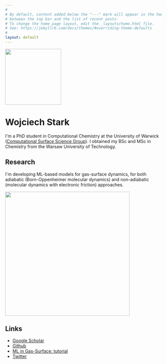 ```yaml
---
#
# By default, content added below the "---" mark will appear in the home page
# between the top bar and the list of recent posts.
# To change the home page layout, edit the _layouts/home.html file.
# See: https://jekyllrb.com/docs/themes/#overriding-theme-defaults
#
layout: default
---
```



<img src="https://wgst.github.io/assets/wgst-gc.png" width="180" class="image_cir"> 

# Wojciech Stark
I'm a PhD student in Computational Chemistry at the University of Warwick ([Computational Surface Science Group](https://warwick.ac.uk/fac/sci/chemistry/research/maurer/maurergroup/)). I obtained my BSc and MSc in Chemistry from the Warsaw University of Technology.


## Research
I'm developing ML-based models for gas-surface dynamics, for both adiabatic (Born-Oppenheimer molecular dynamics) and non-adiabatic (molecular dynamics with electronic friction) approaches.

<img src="https://wgst.github.io/assets/sticking_cu111.png" width="400" class="image_sq"> 

## Links
* [Google Scholar](https://scholar.google.com/citations?user=KiNdem8AAAAJ&hl=en)
* [Github](https://github.com/wgst)
* [ML in Gas-Surface: tutorial](https://wgst.github.io/ml-gas-surface)
* [Twitter](https://twitter.com/wgstark)
